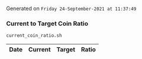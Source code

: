 Generated on `Friday 24-September-2021 at 11:37:49`

### Current to Target Coin Ratio
`current_coin_ratio.sh`

Date|Current|Target|Ratio
---|---|---|---
